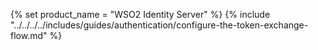 {% set product_name = "WSO2 Identity Server" %}
{% include "../../../../includes/guides/authentication/configure-the-token-exchange-flow.md" %}